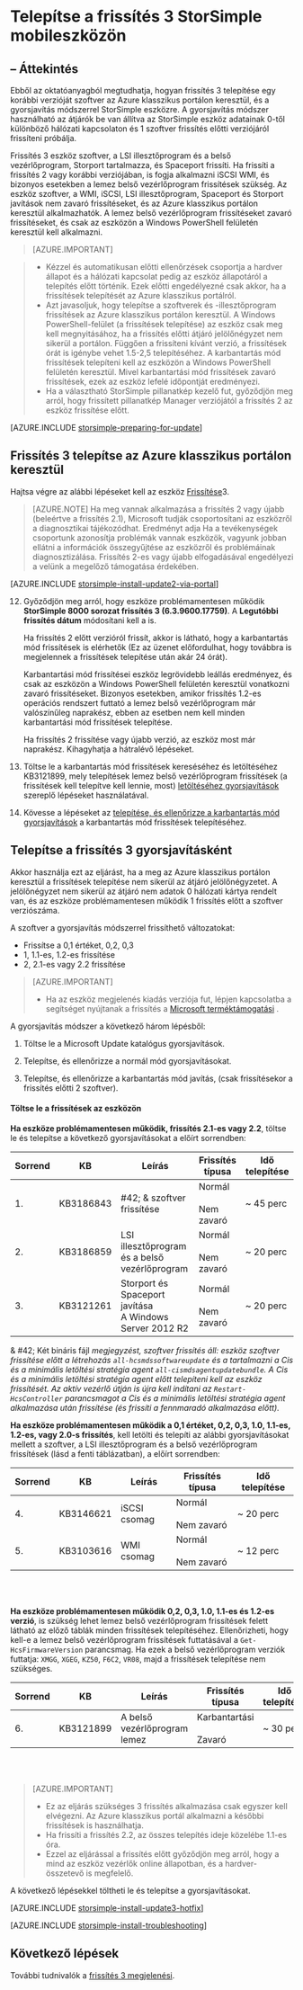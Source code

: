 <properties
   pageTitle="Telepítse a frissítés 3 StorSimple eszközön |} Microsoft Azure"
   description="Megtudhatja, hogyan telepítheti StorSimple 8000 sorozat frissítés 3 StorSimple 8000 sorozat eszközén."
   services="storsimple"
   documentationCenter="NA"
   authors="alkohli"
   manager="carmonm"
   editor="" />
<tags
   ms.service="storsimple"
   ms.devlang="NA"
   ms.topic="article"
   ms.tgt_pltfrm="NA"
   ms.workload="TBD"
   ms.date="10/05/2016"
   ms.author="alkohli" />

# <a name="install-update-3-on-your-storsimple-device"></a>Telepítse a frissítés 3 StorSimple mobileszközön

## <a name="overview"></a>– Áttekintés

Ebből az oktatóanyagból megtudhatja, hogyan frissítés 3 telepítése egy korábbi verzióját szoftver az Azure klasszikus portálon keresztül, és a gyorsjavítás módszerrel StorSimple eszközre. A gyorsjavítás módszer használható az átjárók be van állítva az StorSimple eszköz adatainak 0-től különböző hálózati kapcsolaton és 1 szoftver frissítés előtti verziójáról frissíteni próbálja.

Frissítés 3 eszköz szoftver, a LSI illesztőprogram és a belső vezérlőprogram, Storport tartalmazza, és Spaceport frissíti. Ha frissíti a frissítés 2 vagy korábbi verziójában, is fogja alkalmazni iSCSI WMI, és bizonyos esetekben a lemez belső vezérlőprogram frissítések szükség. Az eszköz szoftver, a WMI, iSCSI, LSI illesztőprogram, Spaceport és Storport javítások nem zavaró frissítéseket, és az Azure klasszikus portálon keresztül alkalmazhatók. A lemez belső vezérlőprogram frissítéseket zavaró frissítéseket, és csak az eszközön a Windows PowerShell felületén keresztül kell alkalmazni. 

> [AZURE.IMPORTANT]

> - Kézzel és automatikusan előtti ellenőrzések csoportja a hardver állapot és a hálózati kapcsolat pedig az eszköz állapotáról a telepítés előtt történik. Ezek előtti engedélyezné csak akkor, ha a frissítések telepítését az Azure klasszikus portálról.
> - Azt javasoljuk, hogy telepítse a szoftverek és -illesztőprogram frissítések az Azure klasszikus portálon keresztül. A Windows PowerShell-felület (a frissítések telepítése) az eszköz csak meg kell megnyitásához, ha a frissítés előtti átjáró jelölőnégyzet nem sikerül a portálon. Függően a frissíteni kívánt verzió, a frissítések órát is igénybe vehet 1.5-2,5 telepítéséhez. A karbantartás mód frissítések telepíteni kell az eszközön a Windows PowerShell felületén keresztül. Mivel karbantartási mód frissítések zavaró frissítések, ezek az eszköz lefelé időpontját eredményezi.
> - Ha a választható StorSimple pillanatkép kezelő fut, győződjön meg arról, hogy frissített pillanatkép Manager verziójától a frissítés 2 az eszköz frissítése előtt.

[AZURE.INCLUDE [storsimple-preparing-for-update](../../includes/storsimple-preparing-for-updates.md)]

## <a name="install-update-3-via-the-azure-classic-portal"></a>Frissítés 3 telepítse az Azure klasszikus portálon keresztül

Hajtsa végre az alábbi lépéseket kell az eszköz [Frissítése](storsimple-update3-release-notes.md)3.


> [AZURE.NOTE]
Ha meg vannak alkalmazása a frissítés 2 vagy újabb (beleértve a frissítés 2.1), Microsoft tudják csoportosítani az eszközről a diagnosztikai tájékozódhat. Eredményt adja Ha a tevékenységek csoportunk azonosítja problémák vannak eszközök, vagyunk jobban ellátni a információk összegyűjtése az eszközről és problémáinak diagnosztizálása. Frissítés 2-es vagy újabb elfogadásával engedélyezi a velünk a megelőző támogatása érdekében.

[AZURE.INCLUDE [storsimple-install-update2-via-portal](../../includes/storsimple-install-update2-via-portal.md)]

12. Győződjön meg arról, hogy eszköze problémamentesen működik **StorSimple 8000 sorozat frissítés 3 (6.3.9600.17759)**. A **Legutóbbi frissítés dátum** módosítani kell a is. 

    Ha frissítés 2 előtt verzióról frissít, akkor is látható, hogy a karbantartás mód frissítések is elérhetők (Ez az üzenet előfordulhat, hogy továbbra is megjelennek a frissítések telepítése után akár 24 órát).

    Karbantartási mód frissítései eszköz legrövidebb leállás eredményez, és csak az eszközön a Windows PowerShell felületén keresztül vonatkozni zavaró frissítéseket. Bizonyos esetekben, amikor frissítés 1.2-es operációs rendszert futtató a lemez belső vezérlőprogram már valószínűleg naprakész, ebben az esetben nem kell minden karbantartási mód frissítések telepítése.

    Ha frissítés 2 frissítése vagy újabb verzió, az eszköz most már naprakész. Kihagyhatja a hátralévő lépéseket.

13. Töltse le a karbantartás mód frissítések kereséséhez és letöltéséhez KB3121899, mely telepítések lemez belső vezérlőprogram frissítések (a frissítések kell telepítve kell lennie, most) [letöltéséhez gyorsjavítások](#to-download-hotfixes) szereplő lépéseket használatával.

13. Kövesse a lépéseket az [telepítése, és ellenőrizze a karbantartás mód gyorsjavítások](#to-install-and-verify-maintenance-mode-hotfixes) a karbantartás mód frissítések telepítéséhez. 

  

## <a name="install-update-3-as-a-hotfix"></a>Telepítse a frissítés 3 gyorsjavításként

Akkor használja ezt az eljárást, ha a meg az Azure klasszikus portálon keresztül a frissítések telepítése nem sikerül az átjáró jelölőnégyzetet. A jelölőnégyzet nem sikerül az átjáró nem adatok 0 hálózati kártya rendelt van, és az eszköze problémamentesen működik 1 frissítés előtt a szoftver verziószáma.

A szoftver a gyorsjavítás módszerrel frissíthető változatokat:

- Frissítse a 0,1 értéket, 0,2, 0,3
- 1, 1.1-es, 1.2-es frissítése
- 2, 2.1-es vagy 2.2 frissítése 

> [AZURE.IMPORTANT]
>
> - Ha az eszköz megjelenés kiadás verziója fut, lépjen kapcsolatba a segítséget nyújtanak a frissítés a [Microsoft terméktámogatási](storsimple-contact-microsoft-support.md) .

A gyorsjavítás módszer a következő három lépésből:

1.  Töltse le a Microsoft Update katalógus gyorsjavítások.

2.  Telepítse, és ellenőrizze a normál mód gyorsjavításokat.

3.  Telepítse, és ellenőrizze a karbantartás mód javítás, (csak frissítésekor a frissítés előtti 2 szoftver).


#### <a name="download-updates-for-your-device"></a>Töltse le a frissítések az eszközön

**Ha eszköze problémamentesen működik, frissítés 2.1-es vagy 2.2**, töltse le és telepítse a következő gyorsjavításokat a előírt sorrendben:

| Sorrend  | KB        | Leírás                    | Frissítés típusa  | Idő telepítése |
|--------|-----------|-------------------------|------------- |-------------|
| 1.      | KB3186843 | #42; & szoftver frissítése  |  Normál <br></br>Nem zavaró     | ~ 45 perc |
| 2.      | KB3186859 | LSI illesztőprogram és a belső vezérlőprogram             |  Normál <br></br>Nem zavaró      | ~ 20 perc |
| 3.      | KB3121261 | Storport és Spaceport javítása </br> A Windows Server 2012 R2 |  Normál <br></br>Nem zavaró      | ~ 20 perc |

& #42;  Két bináris fájl *megjegyzést, szoftver frissítés áll: eszköz szoftver frissítése előtt a létrehozás `all-hcsmdssoftwareupdate` és a tartalmazni a Cis és a minimális letöltési stratégia agent `all-cismdsagentupdatebundle`. A Cis és a minimális letöltési stratégia agent előtt telepíteni kell az eszköz frissítését. Az aktív vezérlő útján is újra kell indítani az `Restart-HcsController` parancsmagot a Cis és a minimális letöltési stratégia agent alkalmazása után frissítése (és frissíti a fennmaradó alkalmazása előtt).* 


**Ha eszköze problémamentesen működik a 0,1 értéket, 0,2, 0,3, 1.0, 1.1-es, 1.2-es, vagy 2.0-s frissítés**, kell letölti és telepíti az alábbi gyorsjavításokat mellett a szoftver, a LSI illesztőprogram és a belső vezérlőprogram frissítések (lásd a fenti táblázatban), a előírt sorrendben:

| Sorrend  | KB        | Leírás                    | Frissítés típusa  | Idő telepítése |
|--------|-----------|-------------------------|------------- |-------------|
| 4.      | KB3146621 | iSCSI csomag | Normál <br></br>Nem zavaró  | ~ 20 perc |
| 5.      | KB3103616 | WMI csomag |  Normál <br></br>Nem zavaró      | ~ 12 perc |


<br></br>

**Ha eszköze problémamentesen működik 0,2, 0,3, 1.0, 1.1-es és 1.2-es verzió**, is szükség lehet lemez belső vezérlőprogram frissítések felett látható az előző táblák minden frissítések telepítéséhez. Ellenőrizheti, hogy kell-e a lemez belső vezérlőprogram frissítések futtatásával a `Get-HcsFirmwareVersion` parancsmag. Ha ezek a belső vezérlőprogram verziók futtatja: `XMGG`, `XGEG`, `KZ50`, `F6C2`, `VR08`, majd a frissítések telepítése nem szükséges.


| Sorrend  | KB        | Leírás                    | Frissítés típusa  | Idő telepítése |
|--------|-----------|-------------------------|------------- |-------------|
| 6.      | KB3121899 | A belső vezérlőprogram lemez              |  Karbantartási <br></br>Zavaró      | ~ 30 perc |
 
<br></br>

> [AZURE.IMPORTANT]
>
> - Ez az eljárás szükséges 3 frissítés alkalmazása csak egyszer kell elvégezni. Az Azure klasszikus portál alkalmazni a későbbi frissítések is használhatja.
> - Ha frissíti a frissítés 2.2, az összes telepítés ideje közelébe 1.1-es óra.
> - Ezzel az eljárással a frissítés előtt győződjön meg arról, hogy a mind az eszköz vezérlők online állapotban, és a hardver-összetevő is megfelelő.

A következő lépésekkel töltheti le és telepítse a gyorsjavításokat.

[AZURE.INCLUDE [storsimple-install-update3-hotfix](../../includes/storsimple-install-update3-hotfix.md)]

[AZURE.INCLUDE [storsimple-install-troubleshooting](../../includes/storsimple-install-troubleshooting.md)]

## <a name="next-steps"></a>Következő lépések

További tudnivalók a [frissítés 3 megjelenési](storsimple-update3-release-notes.md).
